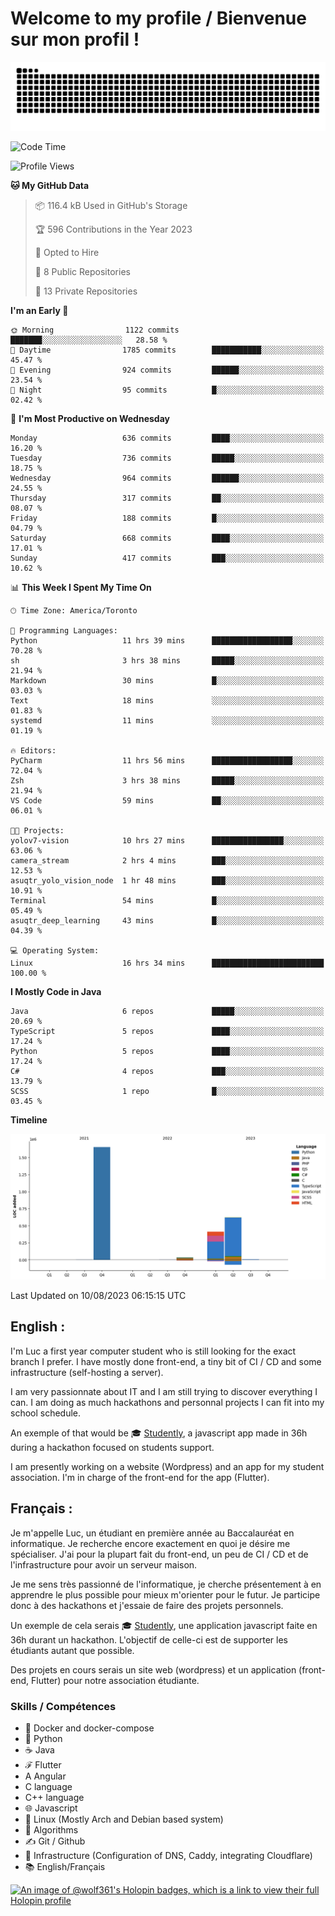 # Welcome to my profile / Bienvenue sur mon profil !

![snake gif](https://github.com/wolf-361/wolf-361/blob/output/github-contribution-grid-snake.svg)

<!--START_SECTION:waka-->
![Code Time](http://img.shields.io/badge/Code%20Time-254%20hrs%2050%20mins-blue)

![Profile Views](http://img.shields.io/badge/Profile%20Views-0-blue)

**🐱 My GitHub Data** 

> 📦 116.4 kB Used in GitHub's Storage 
 > 
> 🏆 596 Contributions in the Year 2023
 > 
> 💼 Opted to Hire
 > 
> 📜 8 Public Repositories 
 > 
> 🔑 13 Private Repositories 
 > 
**I'm an Early 🐤** 

```text
🌞 Morning                1122 commits        ███████░░░░░░░░░░░░░░░░░░   28.58 % 
🌆 Daytime                1785 commits        ███████████░░░░░░░░░░░░░░   45.47 % 
🌃 Evening                924 commits         ██████░░░░░░░░░░░░░░░░░░░   23.54 % 
🌙 Night                  95 commits          █░░░░░░░░░░░░░░░░░░░░░░░░   02.42 % 
```
📅 **I'm Most Productive on Wednesday** 

```text
Monday                   636 commits         ████░░░░░░░░░░░░░░░░░░░░░   16.20 % 
Tuesday                  736 commits         █████░░░░░░░░░░░░░░░░░░░░   18.75 % 
Wednesday                964 commits         ██████░░░░░░░░░░░░░░░░░░░   24.55 % 
Thursday                 317 commits         ██░░░░░░░░░░░░░░░░░░░░░░░   08.07 % 
Friday                   188 commits         █░░░░░░░░░░░░░░░░░░░░░░░░   04.79 % 
Saturday                 668 commits         ████░░░░░░░░░░░░░░░░░░░░░   17.01 % 
Sunday                   417 commits         ███░░░░░░░░░░░░░░░░░░░░░░   10.62 % 
```


📊 **This Week I Spent My Time On** 

```text
🕑︎ Time Zone: America/Toronto

💬 Programming Languages: 
Python                   11 hrs 39 mins      ██████████████████░░░░░░░   70.28 % 
sh                       3 hrs 38 mins       █████░░░░░░░░░░░░░░░░░░░░   21.94 % 
Markdown                 30 mins             █░░░░░░░░░░░░░░░░░░░░░░░░   03.03 % 
Text                     18 mins             ░░░░░░░░░░░░░░░░░░░░░░░░░   01.83 % 
systemd                  11 mins             ░░░░░░░░░░░░░░░░░░░░░░░░░   01.19 % 

🔥 Editors: 
PyCharm                  11 hrs 56 mins      ██████████████████░░░░░░░   72.04 % 
Zsh                      3 hrs 38 mins       █████░░░░░░░░░░░░░░░░░░░░   21.94 % 
VS Code                  59 mins             ██░░░░░░░░░░░░░░░░░░░░░░░   06.01 % 

🐱‍💻 Projects: 
yolov7-vision            10 hrs 27 mins      ████████████████░░░░░░░░░   63.06 % 
camera_stream            2 hrs 4 mins        ███░░░░░░░░░░░░░░░░░░░░░░   12.53 % 
asuqtr_yolo_vision_node  1 hr 48 mins        ███░░░░░░░░░░░░░░░░░░░░░░   10.91 % 
Terminal                 54 mins             █░░░░░░░░░░░░░░░░░░░░░░░░   05.49 % 
asuqtr_deep_learning     43 mins             █░░░░░░░░░░░░░░░░░░░░░░░░   04.39 % 

💻 Operating System: 
Linux                    16 hrs 34 mins      █████████████████████████   100.00 % 
```

**I Mostly Code in Java** 

```text
Java                     6 repos             █████░░░░░░░░░░░░░░░░░░░░   20.69 % 
TypeScript               5 repos             ████░░░░░░░░░░░░░░░░░░░░░   17.24 % 
Python                   5 repos             ████░░░░░░░░░░░░░░░░░░░░░   17.24 % 
C#                       4 repos             ███░░░░░░░░░░░░░░░░░░░░░░   13.79 % 
SCSS                     1 repo              █░░░░░░░░░░░░░░░░░░░░░░░░   03.45 % 
```



**Timeline**

![Lines of Code chart](https://raw.githubusercontent.com/wolf-361/wolf-361/main/assets/bar_graph.png)


 Last Updated on 10/08/2023 06:15:15 UTC
<!--END_SECTION:waka-->

## English : 

I'm Luc a first year computer student who is still looking for the exact branch I prefer. I have mostly done front-end, a tiny bit of CI / CD and some infrastructure (self-hosting a server).

I am very passionnate about IT and I am still trying to discover everything I can. I am doing as much hackathons and personnal projects I can fit into my school schedule.

An exemple of that would be 🎓 [Studently](https://github.com/wolf-361/Studently-CodeJam12), a javascript app made in 36h during a hackathon focused on students support.

I am presently working on a website (Wordpress) and an app for my student association. I'm in charge of the front-end for the app (Flutter).

## Français :

Je m'appelle Luc, un étudiant en première année au Baccalauréat en informatique. Je recherche encore exactement en quoi je désire me spécialiser. J'ai pour la plupart fait du front-end, un peu de CI / CD et de l'infrastructure pour avoir un serveur maison.

Je me sens très passionné de l'informatique, je cherche présentement à en apprendre le plus possible pour mieux m'orienter pour le futur. Je participe donc à des hackathons et j'essaie de faire des projets personnels.

Un exemple de cela serais 🎓 [Studently](https://github.com/wolf-361/Studently-CodeJam12), une application javascript faite en 36h durant un hackathon. L'objectif de celle-ci est de supporter les étudiants autant que possible.

Des projets en cours serais un site web (wordpress) et un application (front-end, Flutter) pour notre association étudiante.

###  Skills / Compétences

* 🐋 Docker and docker-compose
* 🐍 Python
* ☕ Java
* ℱ Flutter
* A Angular
* C language
* C++ language
* 🌐 Javascript
* 🐧 Linux (Mostly Arch and Debian based system)
* 🧩 Algorithms
* ✍️ Git / Github
* 📜 Infrastructure (Configuration of DNS, Caddy, integrating Cloudflare)
* 📚 English/Français

[![An image of @wolf361's Holopin badges, which is a link to view their full Holopin profile](https://holopin.me/wolf361)](https://holopin.io/@wolf361)


